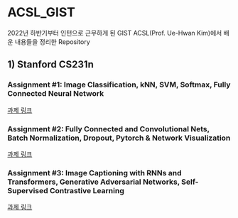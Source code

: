 # ACSL_GIST

2022년 하반기부터 인턴으로 근무하게 된 GIST ACSL(Prof. Ue-Hwan Kim)에서 배운 내용들을 정리한 Repository

## 1) Stanford CS231n
### Assignment #1: Image Classification, kNN, SVM, Softmax, Fully Connected Neural Network
<a href='https://cs231n.github.io/assignments2022/assignment1/'>과제 링크</a>

### Assignment #2: Fully Connected and Convolutional Nets, Batch Normalization, Dropout, Pytorch & Network Visualization
<a href='https://cs231n.github.io/assignments2022/assignment2/'>과제 링크</a>

### Assignment #3: Image Captioning with RNNs and Transformers, Generative Adversarial Networks, Self-Supervised Contrastive Learning
<a href='https://cs231n.github.io/assignments2022/assignment3/'>과제 링크</a>
